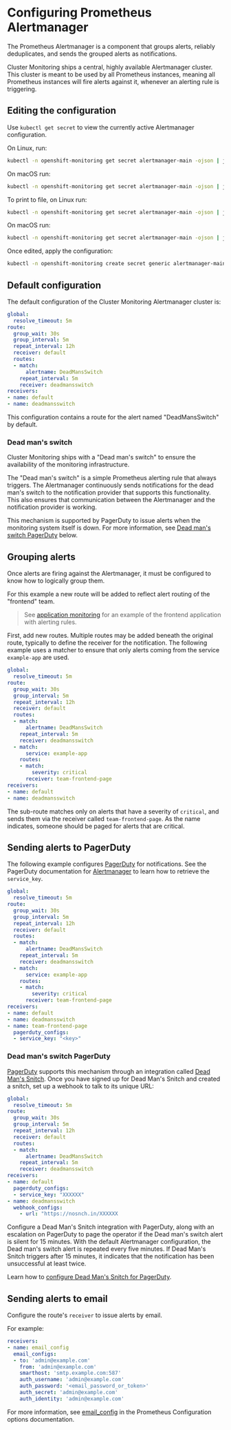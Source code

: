 # Configuring Prometheus Alertmanager

The Prometheus Alertmanager is a component that groups alerts, reliably deduplicates, and sends the grouped alerts as notifications.

Cluster Monitoring ships a central, highly available Alertmanager cluster. This cluster is meant to be used by all Prometheus instances, meaning all Prometheus instances will fire alerts against it, whenever an alerting rule is triggering.

## Editing the configuration

Use `kubectl get secret` to view the currently active Alertmanager configuration.

On Linux, run:

```bash
kubectl -n openshift-monitoring get secret alertmanager-main -ojson | jq -r '.data["alertmanager.yaml"]' | base64 -d
```

On macOS run:

```bash
kubectl -n openshift-monitoring get secret alertmanager-main -ojson | jq -r '.data["alertmanager.yaml"]' | base64 -D
```

To print to file, on Linux run:

```bash
kubectl -n openshift-monitoring get secret alertmanager-main -ojson | jq -r '.data["alertmanager.yaml"]' | base64 -d > alertmanager.yaml
```

On macOS run:

```bash
kubectl -n openshift-monitoring get secret alertmanager-main -ojson | jq -r '.data["alertmanager.yaml"]' | base64 -D > alertmanager.yaml
```

Once edited, apply the configuration:

```bash
kubectl -n openshift-monitoring create secret generic alertmanager-main --from-literal=alertmanager.yaml="$(< alertmanager.yaml)" --dry-run -oyaml | kubectl -n openshift-monitoring replace secret --filename=-
```

## Default configuration

The default configuration of the Cluster Monitoring Alertmanager cluster is:

[embedmd]:# (../../examples/config/alertmanager/default.yaml)
```yaml
global:
  resolve_timeout: 5m
route:
  group_wait: 30s
  group_interval: 5m
  repeat_interval: 12h
  receiver: default
  routes:
  - match:
      alertname: DeadMansSwitch
    repeat_interval: 5m
    receiver: deadmansswitch
receivers:
- name: default
- name: deadmansswitch
```

This configuration contains a route for the alert named "DeadMansSwitch" by default.

### Dead man's switch

Cluster Monitoring ships with a "Dead man's switch" to ensure the availability of the monitoring infrastructure.

The "Dead man's switch" is a simple Prometheus alerting rule that always triggers. The Alertmanager continuously sends notifications for the dead man's switch to the notification provider that supports this functionality. This also ensures that communication between the Alertmanager and the notification provider is working.

This mechanism is supported by PagerDuty to issue alerts when the monitoring system itself is down. For more information, see [Dead man's switch PagerDuty](#dead-mans-switch-pagerduty) below.

## Grouping alerts

Once alerts are firing against the Alertmanager, it must be configured to know how to logically group them.

For this example a new route will be added to reflect alert routing of the "frontend" team.

> See [application monitoring][application-monitoring] for an example of the frontend application with alerting rules.

First, add new routes. Multiple routes may be added beneath the original route, typically to define the receiver for the notification. The following example uses a matcher to ensure that only alerts coming from the service `example-app` are used.

[embedmd]:# (../../examples/user-guides/configuring-prometheus-alertmanager/alertmanager-config-frontend-route.yaml)
```yaml
global:
  resolve_timeout: 5m
route:
  group_wait: 30s
  group_interval: 5m
  repeat_interval: 12h
  receiver: default
  routes:
  - match:
      alertname: DeadMansSwitch
    repeat_interval: 5m
    receiver: deadmansswitch
  - match:
      service: example-app
    routes:
    - match:
        severity: critical
      receiver: team-frontend-page
receivers:
- name: default
- name: deadmansswitch
```

The sub-route matches only on alerts that have a severity of `critical`, and sends them via the receiver called `team-frontend-page`. As the name indicates, someone should be paged for alerts that are critical.

## Sending alerts to PagerDuty

The following example configures [PagerDuty][pagerduty] for notifications. See the PagerDuty documentation for [Alertmanager][pagerduty-alertmanager] to learn how to retrieve the `service_key`.

[embedmd]:# (../../examples/user-guides/configuring-prometheus-alertmanager/alertmanager-config-frontend-receiver.yaml)
```yaml
global:
  resolve_timeout: 5m
route:
  group_wait: 30s
  group_interval: 5m
  repeat_interval: 12h
  receiver: default
  routes:
  - match:
      alertname: DeadMansSwitch
    repeat_interval: 5m
    receiver: deadmansswitch
  - match:
      service: example-app
    routes:
    - match:
        severity: critical
      receiver: team-frontend-page
receivers:
- name: default
- name: deadmansswitch
- name: team-frontend-page
  pagerduty_configs:
  - service_key: "<key>"
```

### Dead man's switch PagerDuty

[PagerDuty][pagerduty] supports this mechanism through an integration called [Dead Man's Snitch][deadman-snitch].  Once you have signed up for Dead Man's Snitch and created a snitch, set up a webhook to talk to its unique URL:

```yaml
global:
  resolve_timeout: 5m
route:
  group_wait: 30s
  group_interval: 5m
  repeat_interval: 12h
  receiver: default
  routes:
  - match:
      alertname: DeadMansSwitch
    repeat_interval: 5m
    receiver: deadmansswitch
receivers:
- name: default
  pagerduty_configs:
  - service_key: "XXXXXX"
- name: deadmansswitch
  webhook_configs:
    - url: "https://nosnch.in/XXXXXX
```

Configure a Dead Man's Snitch integration with PagerDuty, along with an escalation on PagerDuty to page the operator if the Dead man's switch alert is silent for 15 minutes. With the default Alertmanager configuration, the Dead man's switch alert is repeated every five minutes. If Dead Man's Snitch triggers after 15 minutes, it indicates that the notification has been unsuccessful at least twice.

Learn how to [configure Dead Man's Snitch for PagerDuty][configure-snitch].

## Sending alerts to email

Configure the route's `receiver` to issue alerts by email.

For example:

```yaml
receivers:
- name: email_config
  email_configs:
  - to: 'admin@example.com'
    from: 'admin@example.com'
    smarthost: 'smtp.example.com:587'
    auth_username: 'admin@example.com'
    auth_password: '<email_password_or_token>'
    auth_secret: 'admin@example.com'
    auth_identity: 'admin@example.com'
```

For more information, see [email_config][email-config] in the Prometheus Configuration options documentation.


[pagerduty]: https://www.pagerduty.com/
[pagerduty-alertmanager]: https://www.pagerduty.com/docs/guides/prometheus-integration-guide/
[deadman-snitch]: https://deadmanssnitch.com/
[configure-snitch]: https://www.pagerduty.com/docs/guides/dead-mans-snitch-integration-guide/
[application-monitoring]: application-monitoring.md
[email-config]: https://prometheus.io/docs/alerting/configuration/#email_config
